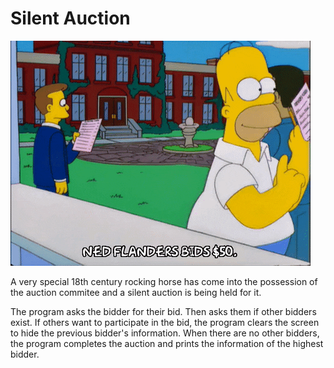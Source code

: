 # Silent Auction

![Auction](../../GIFs/giphy_auction.gif)

A very special 18th century rocking horse has come into the possession of the auction commitee and a silent auction is being held for it.

The program asks the bidder for their bid. Then asks them if other bidders exist. If others want to participate in the bid, the program clears the screen to hide the previous bidder's information. When there are no other bidders, the program completes the auction and prints the information of the highest bidder.
